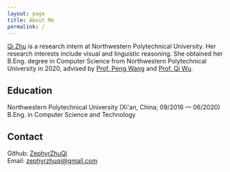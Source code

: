 ```yaml
---
layout: page
title: About Me
permalink: /
---
```


<!-- {% include image.html url="images/person.jpg" caption="" width="400px" align="right" %} -->

[Qi Zhu] is a research intern at Northwestern Polytechnical University. Her research interests include visual and linguistic reasoning. She obtained her B.Eng. degree in Computer Science from Northwestern Polytechnical University in 2020, advised by [Prof. Peng Wang] and [Prof. Qi Wu].

## Education
Northwestern Polytechnical University (Xi'an, China; 09/2016 — 06/2020) <br />
B.Eng. in Computer Science and Technology

## Contact

Github: [ZephyrZhuQi] <br />
Email: [zephyrzhuqi@gmail.com]

[Qi Zhu]: https://scholar.google.com/citations?user=BqZ4-QkAAAAJ&hl=en#
[Prof. Peng Wang]: https://scholar.google.com.au/citations?user=aPLp7pAAAAAJ&hl=en
[Prof. Qi Wu]: https://scholar.google.com.au/citations?user=aKXe1FEAAAAJ&hl=en
[ZephyrZhuQi]: https://github.com/ZephyrZhuQi
[zephyrzhuqi@gmail.com]: mailto:zephyrzhuqi@gmail.com